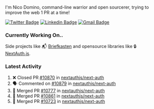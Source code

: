 
I'm Nico Domino, command-line warrior and open sourcerer, trying to improve the web 1 PR at a time!

[![Twitter Badge](https://img.shields.io/badge/-@ndom91-1ca0f1?style=flat-square&labelColor=1ca0f1&logo=twitter&logoColor=white&link=https://twitter.com/ndom91)](https://twitter.com/ndom91) [![Linkedin Badge](https://img.shields.io/badge/-ndom91-blue?style=flat-square&logo=Linkedin&logoColor=white&link=https://www.linkedin.com/in/ndom91/)](https://www.linkedin.com/in/ndom91/) [![Gmail Badge](https://img.shields.io/badge/-yo@ndo.dev-c14438?style=flat-square&logo=mail.ru&logoColor=white&link=mailto:yo@ndo.dev)](mailto:yo@ndo.dev)

### Currently Working On..

Side projects like 📬 [Briefkasten](https://briefkastenhq.com) and opensource libraries like 🔒 [NextAuth.js](https://github.com/nextauthjs/next-auth).

<!--START_SECTION_PROFILE_VIEWS:readme-info-->
<!--END_SECTION_PROFILE_VIEWS:readme-info-->

<!--START_SECTION_DAILY_COMMIT:readme-info-->
<!--END_SECTION_DAILY_COMMIT:readme-info-->

<!--START_SECTION_WEEKLY_COMMIT:readme-info-->
<!--END_SECTION_WEEKLY_COMMIT:readme-info-->

### Latest Activity

<!--START_SECTION:activity-->
1. ❌ Closed PR [#10870](https://github.com/nextauthjs/next-auth/pull/10870) in [nextauthjs/next-auth](https://github.com/nextauthjs/next-auth)
2. 🗣 Commented on [#10879](https://github.com/nextauthjs/next-auth/pull/10879#issuecomment-2105637388) in [nextauthjs/next-auth](https://github.com/nextauthjs/next-auth)
3. 🎉 Merged PR [#10777](https://github.com/nextauthjs/next-auth/pull/10777) in [nextauthjs/next-auth](https://github.com/nextauthjs/next-auth)
4. 🎉 Merged PR [#10861](https://github.com/nextauthjs/next-auth/pull/10861) in [nextauthjs/next-auth](https://github.com/nextauthjs/next-auth)
5. 🎉 Merged PR [#10723](https://github.com/nextauthjs/next-auth/pull/10723) in [nextauthjs/next-auth](https://github.com/nextauthjs/next-auth)
<!--END_SECTION:activity-->
